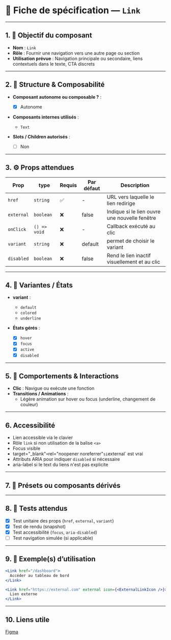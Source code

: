 # 📄 Fiche de spécification — `Link`

---

## 1. 🔎 Objectif du composant

- **Nom** : `Link`
- **Rôle** : Fournir une navigation vers une autre page ou section
- **Utilisation prévue** : Navigation principale ou secondaire, liens contextuels dans le texte, CTA discrets

---

## 2. 🧱 Structure & Composabilité

- **Composant autonome ou composable ?** :
    - [x] Autonome

- **Composants internes utilisés** :
    - `Text`

- **Slots / Children autorisés** :
    - [ ] Non

---

## 3. ⚙️ Props attendues

| Prop                 | type         | Requis | Par défaut | Description                                   |
|----------------------|--------------|--------|------------|-----------------------------------------------|
| `href`               | `string`     | ✅      | -          | URL vers laquelle le lien redirige            |
| `external`           | `boolean`    | ❌       | false      | Indique si le lien ouvre une nouvelle fenêtre |
| `onClick`            | `() => void` | ❌        | -          | Callback exécuté au clic                      |
| `variant`            | `string`     | ❌         | default    | permet de choisir le variant                  |
| `disabled`  | `boolean`    | ❌            | false      | Rend le lien inactif visuellement et au clic  |

---

## 4. 🎨 Variantes / États

- **variant** :
    - `default`
    - `colored`
    - `underline`

- **États gérés** :
    - [x] `hover`
    - [x] `focus`
    - [x] `active`
    - [x] `disabled`

---

## 5. 🧪 Comportements & Interactions

- **Clic** : Navigue ou exécute une fonction
- **Transitions / Animations** :
    - Légère animation sur hover ou focus (underline, changement de couleur)

---

## 6. Accessibilité

- Lien accessible via le clavier
- Rôle `link` si non utilisation de la balise `<a>`
- Focus visible
- target="_blank"` + `rel="noopener noreferrer"` si `external` est vrai
- Attributs ARIA pour indiquer `disabled` si nécessaire
- aria-label si le text du liens n'est pas explicite 

---

## 7. 🧩 Présets ou composants dérivés

---

## 8. 🧪 Tests attendus

- [x] Test unitaire des props (`href`, `external`, `variant`)
- [x] Test de rendu (snapshot)
- [x] Test accessibilité (`focus`, `aria-disabled`)
- [ ] Test navigation simulée (si applicable)

---

## 9. 📐 Exemple(s) d’utilisation

```jsx
<Link href="/dashboard">
  Accéder au tableau de bord
</Link>

<Link href="https://external.com" external icon={<ExternalLinkIcon />}>
  Lien externe
</Link>
```
---

## 10. Liens utile
[Figma](https://www.figma.com/design/BE2sfEyiN6lmoEw5l9kXY4/Design-system-V.2?node-id=3287-429423&m=dev)
